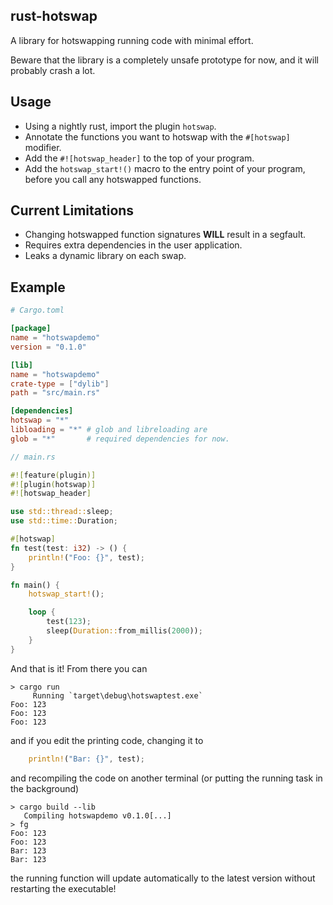 ## rust-hotswap
A library for hotswapping running code with minimal effort.

Beware that the library is a completely unsafe prototype for now, and it will probably crash a lot.

## Usage
- Using a nightly rust, import the plugin `hotswap`.
- Annotate the functions you want to hotswap with the `#[hotswap]` modifier.
- Add the `#![hotswap_header]` to the top of your program.
- Add the `hotswap_start!()` macro to the entry point of your program, before you call any hotswapped functions.

## Current Limitations
- Changing hotswapped function signatures **WILL** result in a segfault.
- Requires extra dependencies in the user application.
- Leaks a dynamic library on each swap.

## Example
```toml
# Cargo.toml

[package]
name = "hotswapdemo"
version = "0.1.0"

[lib]
name = "hotswapdemo"
crate-type = ["dylib"]
path = "src/main.rs"

[dependencies]
hotswap = "*"
libloading = "*" # glob and libreloading are
glob = "*"       # required dependencies for now.
```

```rust
// main.rs

#![feature(plugin)]
#![plugin(hotswap)]
#![hotswap_header]

use std::thread::sleep;
use std::time::Duration;

#[hotswap]
fn test(test: i32) -> () {
    println!("Foo: {}", test);
}

fn main() {
    hotswap_start!();

    loop {
        test(123);
        sleep(Duration::from_millis(2000));
    }
}

```

And that is it!
From there you can
```
> cargo run
     Running `target\debug\hotswaptest.exe`
Foo: 123
Foo: 123
Foo: 123
```

and if you edit the printing code, changing it to
```rust
    println!("Bar: {}", test);
```
and recompiling the code on another terminal (or putting the running task in the background)
```
> cargo build --lib
   Compiling hotswapdemo v0.1.0[...]
> fg
Foo: 123
Foo: 123
Bar: 123
Bar: 123
```
the running function will update automatically to the latest version without restarting the executable!
